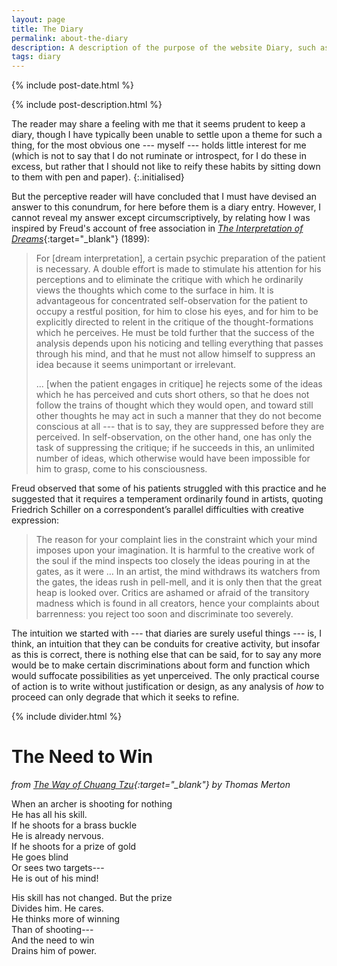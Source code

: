 ```yaml
---
layout: page
title: The Diary
permalink: about-the-diary
description: A description of the purpose of the website Diary, such as this can be remarked upon without undermining the very same
tags: diary
---
```

{% include post-date.html %}

{% include post-description.html %}

The reader may share a feeling with me that it seems prudent to keep a diary, though I have typically been unable to settle upon a theme for such a thing, for the most obvious one --- myself --- holds little interest for me (which is not to say that I do not ruminate or introspect, for I do these in excess, but rather that I should not like to reify these habits by sitting down to them with pen and paper).
{:.initialised}

But the perceptive reader will have concluded that I must have devised an answer to this conundrum, for here before them is a diary entry. However, I cannot reveal my answer except circumscriptively, by relating how I was inspired by Freud's account of free association in [*The Interpretation of Dreams*](https://www.gutenberg.org/ebooks/66048){:target="_blank"} (1899):

<!--more-->

> For [dream interpretation], a certain psychic preparation of the patient is necessary. A double effort is made to stimulate his attention for his perceptions and to eliminate the critique with which he ordinarily views the thoughts which come to the surface in him. It is advantageous for concentrated self-observation for the patient to occupy a restful position, for him to close his eyes, and for him to be explicitly directed to relent in the critique of the thought-formations which he perceives. He must be told further that the success of the analysis depends upon his noticing and telling everything that passes through his mind, and that he must not allow himself to suppress an idea because it seems unimportant or irrelevant.
>
> ... [when the patient engages in critique] he rejects some of the ideas which he has perceived and cuts short others, so that he does not follow the trains of thought which they would open, and toward still other thoughts he may act in such a manner that they do not become conscious at all --- that is to say, they are suppressed before they are perceived. In self-observation, on the other hand, one has only the task of suppressing the critique; if he succeeds in this, an unlimited number of ideas, which otherwise would have been impossible for him to grasp, come to his consciousness.

Freud observed that some of his patients struggled with this practice and he suggested that it requires a temperament ordinarily found in artists, quoting Friedrich Schiller on a correspondent’s parallel difficulties with creative expression:

> The reason for your complaint lies in the constraint which your mind imposes upon your imagination. It is harmful to the creative work of the soul if the mind inspects too closely the ideas pouring in at the gates, as it were … In an artist, the mind withdraws its watchers from the gates, the ideas rush in pell-mell, and it is only then that the great heap is looked over. Critics are ashamed or afraid of the transitory madness which is found in all creators, hence your complaints about barrenness: you reject too soon and discriminate too severely.

The intuition we started with --- that diaries are surely useful things --- is, I think, an intuition that they can be conduits for creative activity, but insofar as this is correct, there is nothing else that can be said, for to say any more would be to make certain discriminations about form and function which would suffocate possibilities as yet unperceived. The only practical course of action is to write without justification or design, as any analysis of *how* to proceed can only degrade that which it seeks to refine.

{% include divider.html %}

# The Need to Win

*from [The Way of Chuang Tzu](https://archive.org/details/wayofchuangtzu00mert/page/n7/mode/2up){:target="_blank"} by Thomas Merton*

When an archer is shooting for nothing<br />
He has all his skill.<br />
If he shoots for a brass buckle<br />
He is already nervous.<br />
If he shoots for a prize of gold<br />
He goes blind<br />
Or sees two targets---<br />
He is out of his mind!

His skill has not changed. But the prize<br />
Divides him. He cares.<br />
He thinks more of winning<br />
Than of shooting---<br />
And the need to win<br />
Drains him of power.